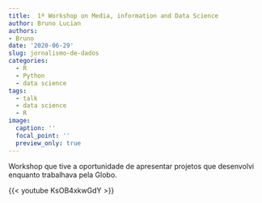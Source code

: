 ```yaml
---
title:  1º Workshop on Media, information and Data Science
author: Bruno Lucian
authors: 
- Bruno
date: '2020-06-29'
slug: jornalismo-de-dados
categories:
  - R
  - Python
  - data science
tags:
  - talk
  - data science
  - R
image:
  caption: ''
  focal_point: ''
  preview_only: true  
---
```


Workshop que tive a oportunidade de apresentar projetos que desenvolvi enquanto trabalhava pela Globo.

{{< youtube KsOB4xkwGdY >}}
